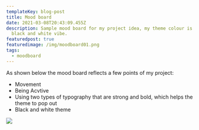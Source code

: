 ```yaml
---
templateKey: blog-post
title: Mood board
date: 2021-03-08T20:43:09.455Z
description: Sample mood board for my project idea, my theme colour is more of a
  black and white vibe.
featuredpost: true
featuredimage: /img/moodboard01.png
tags:
  - moodboard
---
```

As shown below the mood board reflects a few points of my project:

* Movement
* Being Acvtive
* Using two types of typography that are strong and bold, which helps the theme to pop out  
* Black and white theme

![](/img/moodboard01.png)